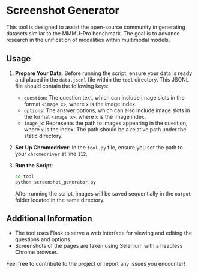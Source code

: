 # Screenshot Generator

This tool is designed to assist the open-source community in generating datasets similar to the MMMU-Pro benchmark. The goal is to advance research in the unification of modalities within multimodal models.

## Usage

1. **Prepare Your Data**: Before running the script, ensure your data is ready and placed in the `data.jsonl` file within the `tool` directory. This JSONL file should contain the following keys:
   - `question`: The question text, which can include image slots in the format `<image x>`, where `x` is the image index.
   - `options`: The answer options, which can also include image slots in the format `<image x>`, where `x` is the image index.
   - `image_x`: Represents the path to images appearing in the question, where `x` is the index. The path should be a relative path under the static directory.

2. **Set Up Chromedriver**: In the `tool.py` file, ensure you set the path to your `chromedriver` at line `112`.

3. **Run the Script**:
   ```bash
   cd tool
   python screenshot_generator.py
   ```

   After running the script, images will be saved sequentially in the `output` folder located in the same directory.

## Additional Information

- The tool uses Flask to serve a web interface for viewing and editing the questions and options.
- Screenshots of the pages are taken using Selenium with a headless Chrome browser.

Feel free to contribute to the project or report any issues you encounter!
